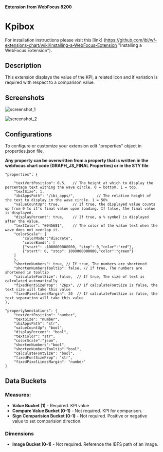 
#### Extension from WebFocus 8200

# Kpibox

For installation instructions please visit this [link] (https://github.com/ibi/wf-extensions-chart/wiki/Installing-a-WebFocus-Extension "Installing a WebFocus Extension").

## Description

This extension displays the value of the KPI, a related icon and if variation is required with respect to a comparison value.

## Screenshots

![screenshot_1](https://github.com/ibi/wf-extensions-chart/blob/master/com.ibi.kpibox/screenshots/1.png)

![screenshot_2](https://github.com/ibi/wf-extensions-chart/blob/master/com.ibi.kpibox/screenshots/2.png)

## Configurations

To configure or customize your extension edit "properties" object in properties.json file.

**Any property can be overwritten from a property that is written in the webfocus chart code (GRAPH_JS_FINAL Properties) or in the STY file**
	
	"properties": {

		"textVertPosition": 0.5,   // The height at which to display the percentage text withing the wave circle. 0 = bottom, 1 = top.
		"textSize": 1,   
		"ibiAppsPath": "/ibi_apps/",          // The relative height of the text to display in the wave circle. 1 = 50%
		"valueCountUp": true,      // If true, the displayed value counts up from 0 to it's final value upon loading. If false, the final value is displayed.
		"displayPercent": true,    // If true, a % symbol is displayed after the value.
		"textColor": "#045681",    // The color of the value text when the wave does not overlap it.
		"colorScale": {
			"colorMode":"discrete",
			"colorBands": [
			{"start": -1000000000000, "stop": 0,"color":"red"},
			{"start": 0, "stop": 1000000000000,"color":"green"}
		]
		},
		"shortenNumbers": true, // If true, The numbers are shortened
		"shortenNumbersTooltip": false, // If true, The numbers are shortened in tooltip
		"calculateFontSize": false,  // If true, The size of text is calculated automatically
		"fixedFontSizeProp": "26px", // If calculateFontSize is false, the text size will take this value
		"fixedPixelLinesMargin": 20  // If calculateFontSize is false, the text separation will take this value
	},
	
	"propertyAnnotations": {
		"textVertPosition": "number",
		"textSize": "number",
		"ibiAppsPath": "str",
		"valueCountUp": "bool",
		"displayPercent": "bool",
		"textColor": "str",
		"colorScale":"json",
		"shortenNumbers":"bool",
		"shortenNumbersTooltip":"bool",
		"calculateFontSize": "bool",
		"fixedFontSizeProp": "str",
		"fixedPixelLinesMargin": "number"	
	}


## Data Buckets

### Measures:
* **Value Bucket (1)** - Required. KPI value
* **Compare Value Bucket (0-1)** - Not required. KPI for comparison.
* **Sign Comparision Bucket (0-1)** - Not required. Positive or negative value to set comparision direction.

### Dimensions
* **Image Bucket (0-1)** - Not required. Reference the IBFS path of an image.
